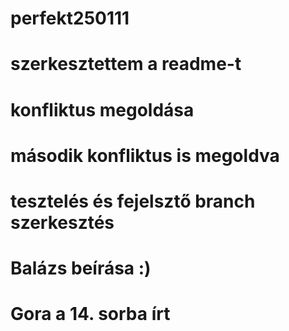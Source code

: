 # perfekt250111
# szerkesztettem a readme-t
# konfliktus megoldása
# második konfliktus is megoldva
# tesztelés és fejelsztő branch szerkesztés 
# Balázs beírása :)







# Gora a 14. sorba írt

